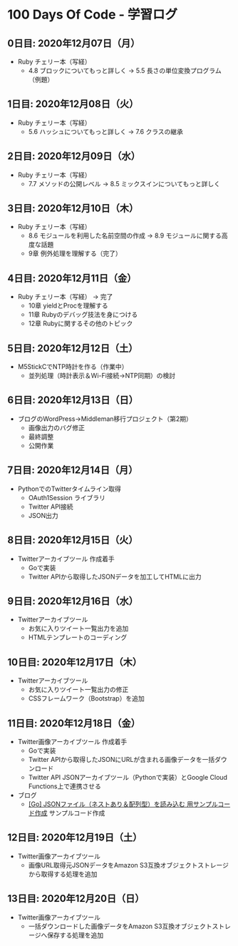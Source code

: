 # 100 Days Of Code - 学習ログ

## 0日目: 2020年12月07日（月）
- Ruby チェリー本（写経）
  - 4.8 ブロックについてもっと詳しく → 5.5 長さの単位変換プログラム（例題）

## 1日目: 2020年12月08日（火）
- Ruby チェリー本（写経）
  - 5.6 ハッシュについてもっと詳しく → 7.6 クラスの継承

## 2日目: 2020年12月09日（水）
- Ruby チェリー本（写経）
  - 7.7 メソッドの公開レベル → 8.5 ミックスインについてもっと詳しく

## 3日目: 2020年12月10日（木）
- Ruby チェリー本（写経）
  - 8.6 モジュールを利用した名前空間の作成 → 8.9 モジュールに関する高度な話題
  - 9章 例外処理を理解する（完了）

## 4日目: 2020年12月11日（金）
- Ruby チェリー本（写経） → 完了
  - 10章 yieldとProcを理解する
  - 11章 Rubyのデバッグ技法を身につける
  - 12章 Rubyに関するその他のトピック

## 5日目: 2020年12月12日（土）
- M5StickCでNTP時計を作る（作業中）
  - 並列処理（時計表示＆Wi-Fi接続→NTP同期）の検討

## 6日目: 2020年12月13日（日）
- ブログのWordPress→Middleman移行プロジェクト（第2期）
  - 画像出力のバグ修正
  - 最終調整
  - 公開作業

## 7日目: 2020年12月14日（月）
- PythonでのTwitterタイムライン取得
  - OAuth1Session ライブラリ
  - Twitter API接続
  - JSON出力

## 8日目: 2020年12月15日（火）
- Twitterアーカイブツール 作成着手
  - Goで実装
  - Twitter APIから取得したJSONデータを加工してHTMLに出力

## 9日目: 2020年12月16日（水）
- Twitterアーカイブツール
  - お気に入りツイート一覧出力を追加
  - HTMLテンプレートのコーディング

## 10日目: 2020年12月17日（木）
- Twitterアーカイブツール
  - お気に入りツイート一覧出力の修正
  - CSSフレームワーク（Bootstrap）を追加

## 11日目: 2020年12月18日（金）
- Twitter画像アーカイブツール 作成着手
  - Goで実装
  - Twitter APIから取得したJSONにURLが含まれる画像データを一括ダウンロード
  - Twitter API JSONアーカイブツール（Pythonで実装）とGoogle Cloud Functions上で連携させる
- ブログ
  - [[Go] JSONファイル（ネストあり＆配列型）を読み込む 用サンプルコード作成](https://blog.orangeliner.net/tech/golang-nested-json.html) サンプルコード作成

## 12日目: 2020年12月19日（土）
- Twitter画像アーカイブツール
  - 画像URL取得元JSONデータをAmazon S3互換オブジェクトストレージから取得する処理を追加

## 13日目: 2020年12月20日（日）
- Twitter画像アーカイブツール
  - 一括ダウンロードした画像データをAmazon S3互換オブジェクトストレージへ保存する処理を追加
